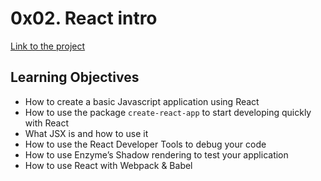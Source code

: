 # 0x02. React intro
[Link to the project](https://intranet.hbtn.io/projects/596)

## Learning Objectives
<ul>
<li>How to create a basic Javascript application using React</li>
<li>How to use the package <code>create-react-app</code> to start developing quickly with React</li>
<li>What JSX is and how to use it</li>
<li>How to use the React Developer Tools to debug your code</li>
<li>How to use Enzyme’s Shadow rendering to test your application</li>
<li>How to use React with Webpack &amp; Babel</li>
</ul>
